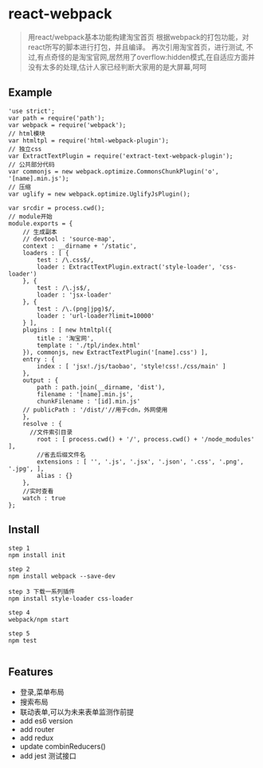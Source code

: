 # react-webpack

> 用react/webpack基本功能构建淘宝首页
> 根据webpack的打包功能，对react所写的脚本进行打包，并且编译。
> 再次引用淘宝首页，进行测试, 不过,有点奇怪的是淘宝官网,居然用了overflow:hidden模式,在自适应方面并没有太多的处理,估计人家已经判断大家用的是大屏幕,呵呵

## Example

```
'use strict';
var path = require('path');
var webpack = require('webpack');
// html模块
var htmltpl = require('html-webpack-plugin');
// 独立css
var ExtractTextPlugin = require('extract-text-webpack-plugin');
// 公共部分代码
var commonjs = new webpack.optimize.CommonsChunkPlugin('o', '[name].min.js');
// 压缩
var uglify = new webpack.optimize.UglifyJsPlugin();

var srcdir = process.cwd();
// module开始
module.exports = {
	// 生成副本
	// devtool : 'source-map',
	context : __dirname + '/static',
	loaders : [ {
		test : /\.css$/,
		loader : ExtractTextPlugin.extract('style-loader', 'css-loader')
	}, {
		test : /\.js$/,
		loader : 'jsx-loader'
	}, {
		test : /\.(png|jpg)$/,
		loader : 'url-loader?limit=10000'
	} ],
	plugins : [ new htmltpl({
		title : '淘宝网',
		template : './tpl/index.html'
	}), commonjs, new ExtractTextPlugin('[name].css') ],
	entry : {
		index : [ 'jsx!./js/taobao', 'style!css!./css/main' ]
	},
	output : {
		path : path.join(__dirname, 'dist'),
		filename : '[name].min.js',
		chunkFilename : '[id].min.js'
	// publicPath : '/dist/'//用于cdn，外网使用
	},
	resolve : {
	  //文件索引目录
		root : [ process.cwd() + '/', process.cwd() + '/node_modules' ],
		//省去后缀文件名
		extensions : [ '', '.js', '.jsx', '.json', '.css', '.png', '.jpg', ],
		alias : {}
	},
	//实时查看
	watch : true
};
```

## Install

```
step 1
npm install init

step 2
npm install webpack --save-dev

step 3 下载一系列插件
npm install style-loader css-loader

step 4
webpack/npm start

step 5
npm test


```



## Features

- 登录,菜单布局
- 搜索布局
- 联动表单,可以为未来表单监测作前提
- add es6 version
- add router
- add redux
- update combinReducers()
- add jest 测试接口
